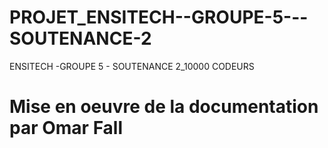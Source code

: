 # PROJET_ENSITECH--GROUPE-5---SOUTENANCE-2
ENSITECH -GROUPE 5 - SOUTENANCE 2_10000 CODEURS

# Mise en oeuvre de la documentation par Omar Fall
